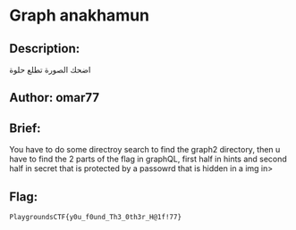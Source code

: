 # Graph anakhamun

## Description:
اضحك الصورة تطلع حلوة

## Author: omar77

## Brief:
You have to do some directroy search to find the graph2 directory, then u have to find the 2 parts of the flag in graphQL, first half in hints and second half in secret that is protected by a passowrd that is hidden in a img in>

## Flag:
```
PlaygroundsCTF{y0u_f0und_Th3_0th3r_H@1f!77}
```

